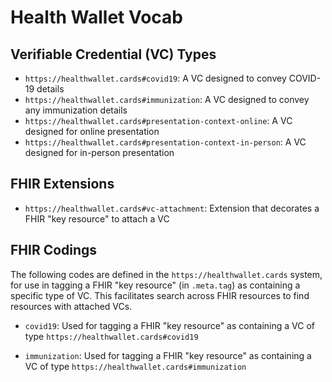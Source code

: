 # Health Wallet Vocab

## Verifiable Credential (VC) Types

* `https://healthwallet.cards#covid19`: A VC designed to convey COVID-19 details
* `https://healthwallet.cards#immunization`: A VC designed to convey any immunization details
* `https://healthwallet.cards#presentation-context-online`: A VC designed for online presentation
* `https://healthwallet.cards#presentation-context-in-person`: A VC designed for in-person presentation

## FHIR Extensions

 * `https://healthwallet.cards#vc-attachment`: Extension that decorates a FHIR "key resource" to attach a VC

## FHIR Codings

The following codes are defined in the `https://healthwallet.cards` system, for use in tagging a FHIR "key resource" (in `.meta.tag`) as containing a specific type of VC. This facilitates search across FHIR resources to find resources with attached VCs.


* `covid19`: Used for tagging a FHIR "key resource" as containing a VC of type `https://healthwallet.cards#covid19`

* `immunization`: Used for tagging a FHIR "key resource" as containing a VC of type `https://healthwallet.cards#immunization`